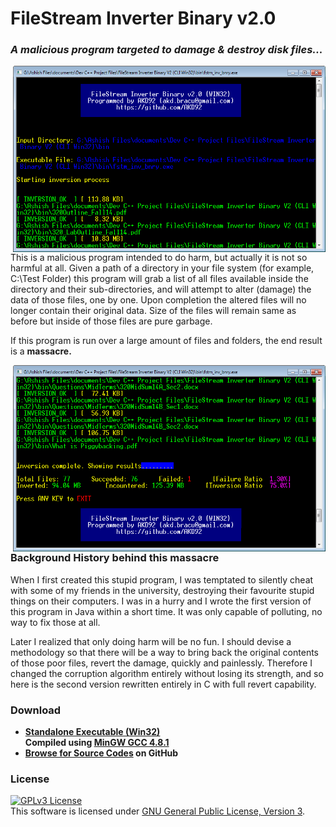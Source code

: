 
<h1>FileStream Inverter Binary v2.0</h1>

<h3><i>A malicious program targeted to damage & destroy disk files...</i></h3>

<img align="right" width="500px" height="298px" src="https://github.com/AKD92/FileStream-Binary-Inverter/raw/master/fstmScreen02.png">

This is a malicious program intended to do harm, but actually it is not so harmful at all. Given a path of a directory in your file system (for example, C:\Test Folder) this program will grab a list of all files available inside the directory and their sub-directories, and will attempt to alter (damage) the data of those files, one by one. Upon completion the altered files will no longer contain their original data. Size of the files will remain same as before but inside of those files are pure garbage.

If this program is run over a large amount of files and folders, the end result is a <b>massacre.</b>

<img align="right" width="500px" height="298px" src="https://github.com/AKD92/FileStream-Binary-Inverter/raw/master/fstmScreen01.png">

### Background History behind this massacre
When I first created this stupid program, I was temptated to silently cheat with some of my friends in the university, destroying their favourite stupid things on their computers. I was in a hurry and I wrote the first version of this program in Java within a short time. It was only capable of polluting, no way to fix those at all.

Later I realized that only doing harm will be no fun. I should devise a methodology so that there will be a way to bring back the original contents of those poor files, revert the damage, quickly and painlessly. Therefore I changed the corruption algorithm entirely without losing its strength, and so here is the second version rewritten entirely in C with full revert capability.

<h3>Download</h3>
<ul>
<li><b>
<a href="https://github.com/AKD92/FileStream-Inverter-Binary-V2-CLI-Win32/raw/master/bin/fstm_inv_bnry.exe">
Standalone Executable (Win32)</a>
<br>
Compiled using <a href="http://www.mingw.org/">MinGW GCC 4.8.1</a>
</b></li>
<li><b>
<a href="src">Browse for Source Codes</a> on GitHub
</b></li>
</ul>

<h3>License</h3>
<a rel="license" href="http://www.gnu.org/licenses/gpl-3.0-standalone.html"><img alt="GPLv3 License" style="border-width:0" src="http://www.gnu.org/graphics/gplv3-127x51.png" /></a><br />This software is licensed under <a rel="license" href="http://www.gnu.org/licenses/gpl-3.0-standalone.html">GNU General Public License, Version 3</a>.
